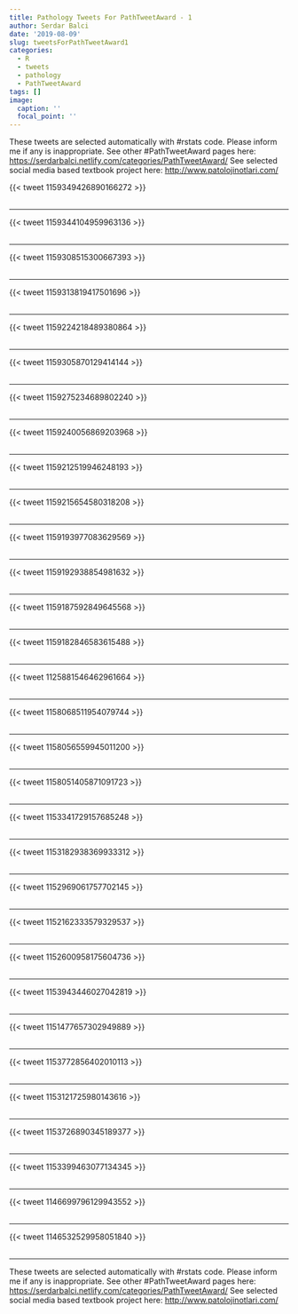 ```yaml
---
title: Pathology Tweets For PathTweetAward - 1
author: Serdar Balci
date: '2019-08-09'
slug: tweetsForPathTweetAward1
categories:
  - R
  - tweets
  - pathology
  - PathTweetAward
tags: []
image:
  caption: ''
  focal_point: ''
---
```



These tweets are selected automatically with #rstats code. Please inform me if any is inappropriate.
See other #PathTweetAward pages here: https://serdarbalci.netlify.com/categories/PathTweetAward/ 
See selected social media based textbook project here: http://www.patolojinotlari.com/

{{< tweet 1159349426890166272 >}}
<br>
<br>
<hr>
{{< tweet 1159344104959963136 >}}
<br>
<br>
<hr>
{{< tweet 1159308515300667393 >}}
<br>
<br>
<hr>
{{< tweet 1159313819417501696 >}}
<br>
<br>
<hr>
{{< tweet 1159224218489380864 >}}
<br>
<br>
<hr>
{{< tweet 1159305870129414144 >}}
<br>
<br>
<hr>
{{< tweet 1159275234689802240 >}}
<br>
<br>
<hr>
{{< tweet 1159240056869203968 >}}
<br>
<br>
<hr>
{{< tweet 1159212519946248193 >}}
<br>
<br>
<hr>
{{< tweet 1159215654580318208 >}}
<br>
<br>
<hr>
{{< tweet 1159193977083629569 >}}
<br>
<br>
<hr>
{{< tweet 1159192938854981632 >}}
<br>
<br>
<hr>
{{< tweet 1159187592849645568 >}}
<br>
<br>
<hr>
{{< tweet 1159182846583615488 >}}
<br>
<br>
<hr>
{{< tweet 1125881546462961664 >}}
<br>
<br>
<hr>
{{< tweet 1158068511954079744 >}}
<br>
<br>
<hr>
{{< tweet 1158056559945011200 >}}
<br>
<br>
<hr>
{{< tweet 1158051405871091723 >}}
<br>
<br>
<hr>
{{< tweet 1153341729157685248 >}}
<br>
<br>
<hr>
{{< tweet 1153182938369933312 >}}
<br>
<br>
<hr>
{{< tweet 1152969061757702145 >}}
<br>
<br>
<hr>
{{< tweet 1152162333579329537 >}}
<br>
<br>
<hr>
{{< tweet 1152600958175604736 >}}
<br>
<br>
<hr>
{{< tweet 1153943446027042819 >}}
<br>
<br>
<hr>
{{< tweet 1151477657302949889 >}}
<br>
<br>
<hr>
{{< tweet 1153772856402010113 >}}
<br>
<br>
<hr>
{{< tweet 1153121725980143616 >}}
<br>
<br>
<hr>
{{< tweet 1153726890345189377 >}}
<br>
<br>
<hr>
{{< tweet 1153399463077134345 >}}
<br>
<br>
<hr>
{{< tweet 1146699796129943552 >}}
<br>
<br>
<hr>
{{< tweet 1146532529958051840 >}}
<br>
<br>
<hr>


These tweets are selected automatically with #rstats code. Please inform me if any is inappropriate.
See other #PathTweetAward pages here: https://serdarbalci.netlify.com/categories/PathTweetAward/ 
See selected social media based textbook project here: http://www.patolojinotlari.com/
